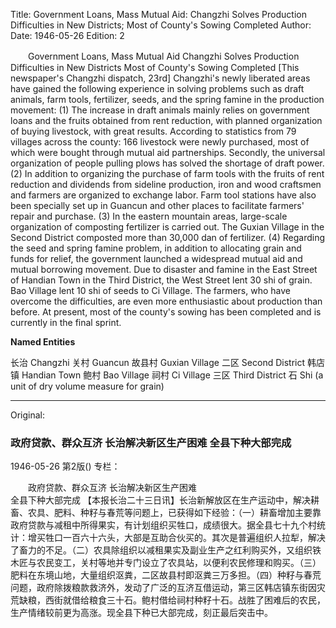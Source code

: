 Title: Government Loans, Mass Mutual Aid: Changzhi Solves Production Difficulties in New Districts; Most of County's Sowing Completed
Author:
Date: 1946-05-26
Edition: 2

　　Government Loans, Mass Mutual Aid
    Changzhi Solves Production Difficulties in New Districts
    Most of County's Sowing Completed
    [This newspaper's Changzhi dispatch, 23rd] Changzhi's newly liberated areas have gained the following experience in solving problems such as draft animals, farm tools, fertilizer, seeds, and the spring famine in the production movement: (1) The increase in draft animals mainly relies on government loans and the fruits obtained from rent reduction, with planned organization of buying livestock, with great results. According to statistics from 79 villages across the county: 166 livestock were newly purchased, most of which were bought through mutual aid partnerships. Secondly, the universal organization of people pulling plows has solved the shortage of draft power. (2) In addition to organizing the purchase of farm tools with the fruits of rent reduction and dividends from sideline production, iron and wood craftsmen and farmers are organized to exchange labor. Farm tool stations have also been specially set up in Guancun and other places to facilitate farmers' repair and purchase. (3) In the eastern mountain areas, large-scale organization of composting fertilizer is carried out. The Guxian Village in the Second District composted more than 30,000 dan of fertilizer. (4) Regarding the seed and spring famine problem, in addition to allocating grain and funds for relief, the government launched a widespread mutual aid and mutual borrowing movement. Due to disaster and famine in the East Street of Handian Town in the Third District, the West Street lent 30 shi of grain. Bao Village lent 10 shi of seeds to Ci Village. The farmers, who have overcome the difficulties, are even more enthusiastic about production than before. At present, most of the county's sowing has been completed and is currently in the final sprint.


**Named Entities**


长治    Changzhi
关村    Guancun
故县村    Guxian Village
二区    Second District
韩店镇    Handian Town
鲍村    Bao Village
祠村    Ci Village
三区    Third District
石  Shi (a unit of dry volume measure for grain)


<hr /> 

Original: 


### 政府贷款、群众互济  长治解决新区生产困难  全县下种大部完成

1946-05-26
第2版()
专栏：

　　政府贷款、群众互济
    长治解决新区生产困难       
    全县下种大部完成
    【本报长治二十三日讯】长治新解放区在生产运动中，解决耕畜、农具、肥料、种籽与春荒等问题上，已获得如下经验：（一）耕畜增加主要靠政府贷款与减租中所得果实，有计划组织买牲口，成绩很大。据全县七十九个村统计：增买牲口一百六十六头，大部是互助合伙买的。其次是普遍组织人拉犁，解决了畜力的不足。（二）农具除组织以减租果实及副业生产之红利购买外，又组织铁木匠与农民变工，关村等地并专门设立了农具站，以便利农民修理和购买。（三）肥料在东境山地，大量组织沤粪，二区故县村即沤粪三万多担。（四）种籽与春荒问题，政府除拨粮款救济外，发动了广泛的互济互借运动，第三区韩店镇东街因灾荒缺粮，西街就借给粮食三十石。鲍村借给祠村种籽十石。战胜了困难后的农民，生产情绪较前更为高涨。现全县下种已大部完成，刻正最后突击中。
